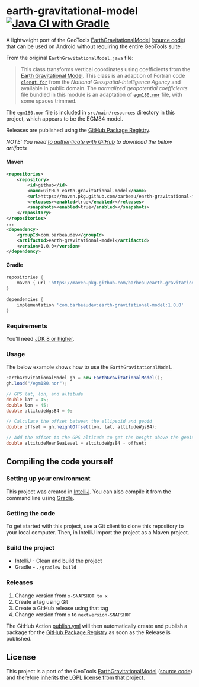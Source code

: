 # earth-gravitational-model [![Java CI with Gradle](https://github.com/barbeau/earth-gravitational-model/actions/workflows/gradle.yml/badge.svg)](https://github.com/barbeau/earth-gravitational-model/actions/workflows/gradle.yml)
A lightweight port of the GeoTools [EarthGravitationalModel](http://docs.geotools.org/latest/javadocs/org/geotools/referencing/operation/transform/EarthGravitationalModel.html) ([source code](https://github.com/geotools/geotools/blob/master/modules/plugin/referencing3D/src/main/java/org/geotools/referencing/operation/transform/EarthGravitationalModel.java)) that can be used on Android without requiring the entire GeoTools suite.

From the original `EarthGravitationalModel.java` file:

>This class transforms vertical coordinates using coefficients from the <A HREF="http://earth-info.nima.mil/GandG/wgs84/gravitymod/wgs84_180/wgs84_180.html">Earth Gravitational Model</A>.
This class is an adaption of Fortran code <code><a href="http://earth-info.nga.mil/GandG/wgs84/gravitymod/wgs84_180/clenqt.for">clenqt.for</a></code> from the <cite>National Geospatial-Intelligence Agency</cite> and available in public domain. The <cite>normalized geopotential coefficients</cite> file bundled in this module is an adaptation of <code><a href="http://earth-info.nima.mil/GandG/wgs84/gravitymod/wgs84_180/egm180.nor">egm180.nor</a></code> file, with some spaces trimmed.

The `egm180.nor` file is included in `src/main/resources` directory in this project, which appears to be the EGM84 model.

Releases are published using the [GitHub Package Registry](https://docs.github.com/en/actions/publishing-packages/publishing-java-packages-with-gradle).

*NOTE: You need [to authenticate with GitHub](https://github.com/TobseF/github-plugin-registry-example#enable-authentication) to download the below artifacts*

#### Maven

```xml
<repositories>
    <repository>
        <id>github</id>
        <name>GitHub earth-gravitational-model</name>
        <url>https://maven.pkg.github.com/barbeau/earth-gravitational-model</url>
        <releases><enabled>true</enabled></releases>
        <snapshots><enabled>true</enabled></snapshots>
    </repository>
</repositories>
...
<dependency>
    <groupId>com.barbeaudev</groupId>
    <artifactId>earth-gravitational-model</artifactId>
    <version>1.0.0</version>
</dependency>
```

#### Gradle

```groovy
repositories {
    maven { url 'https://maven.pkg.github.com/barbeau/earth-gravitational-model' }
}
    
dependencies {
    implementation 'com.barbeaudev:earth-gravitational-model:1.0.0'
}
```

### Requirements

You'll need [JDK 8 or higher](http://www.oracle.com/technetwork/java/javase/downloads/index.html).

### Usage

The below example shows how to use the `EarthGravitationalModel`.

```java
EarthGravitationalModel gh = new EarthGravitationalModel();
gh.load("/egm180.nor");

// GPS lat, lon, and altitude
double lat = 45;
double lon = 45;
double altitudeWgs84 = 0;

// Calculate the offset between the ellipsoid and geoid
double offset = gh.heightOffset(lon, lat, altitudeWgs84);

// Add the offset to the GPS altitude to get the height above the geoid (in meters)
double altitudeMeanSeaLevel = altitudeWgs84 - offset;
```

## Compiling the code yourself

### Setting up your environment

This project was created in [IntelliJ](https://www.jetbrains.com/idea/).  You can also compile it from the command line using [Gradle](https://gradle.org/).

### Getting the code

To get started with this project, use a Git client to clone this repository to your local computer.  Then, in IntelliJ import the project as a Maven project.

### Build the project

* IntelliJ - Clean and build the project
* Gradle - `./gradlew build`

### Releases

1. Change version from `x-SNAPSHOT to x`
2. Create a tag using Git
3. Create a GitHub release using that tag
4. Change version from `x` to `nextversion-SNAPSHOT`

The GitHub Action [publish.yml](.github/workflows/publish.yml) will then automatically create and publish a package for the [GitHub Package Registry](https://docs.github.com/en/actions/publishing-packages/publishing-java-packages-with-gradle) as soon as the Release is published.

## License

This project is a port of the GeoTools [EarthGravitationalModel](http://docs.geotools.org/latest/javadocs/org/geotools/referencing/operation/transform/EarthGravitationalModel.html) ([source code](https://github.com/geotools/geotools/blob/master/modules/plugin/referencing3D/src/main/java/org/geotools/referencing/operation/transform/EarthGravitationalModel.java)) and therefore [inherits the LGPL license from that project](https://docs.geotools.org/latest/userguide/welcome/license.html).
